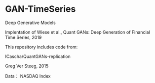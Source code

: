 # GAN-TimeSeries
Deep Generative Models

Implentation of Wiese et al., Quant GANs: Deep Generation of Financial Time Series, 2019

This repository includes code from:

ICascha/QuantGANs-replication

Greg Ver Steeg, 2015

Data： NASDAQ Index
